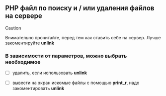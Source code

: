 ## PHP файл по поиску и / или удаления файлов на сервере

> [!CAUTION]
> Внимательно прочитайте, перед тем как ставить себе на сервер. Лучше закоментируйте **unlink**

### В зависимости от параметров, можно выбрать необходимое

- [ ] удалить, если использовать **unlink**

- [ ] вывести на экран искомые файлы с помощью **print_r**, надо закоментировать **unlink**
 
